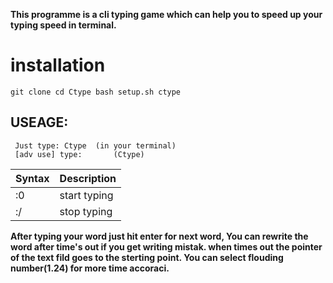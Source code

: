 **This programme is a cli typing game which can help you to speed up your typing speed in terminal.**

# installation

`
git clone
cd Ctype
bash setup.sh
ctype
`

## USEAGE:
     Just type: Ctype  (in your terminal) 
     [adv use] type:       (Ctype)

| Syntax | Description |
| ----------- | ----------- |
| :0 | start typing|
| :/| stop typing|




**After typing your word just hit enter for next word, You can rewrite the word after time's out if you get writing mistak.
when times out the pointer of the text fild goes to the sterting point.
You can select flouding number(1.24) for more time accoraci.**

